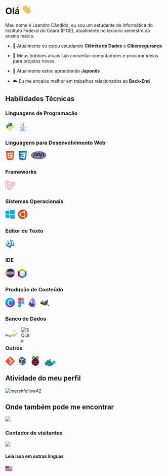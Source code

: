 # Olá <img width="32px" src="Assets/wave.gif" />
Meu nome é Leandro Cândido, eu sou um estudante de informática do Instituto Federal do Ceará (IFCE), atualmente no terceiro semestre do ensino médio.

- 🔭 Atualmente eu estou estudando **Ciência de Dados** e **Cibersegurança**

- 💬 Meus hobbies atuais são consertar computadores e procurar ideias para projetos novos

- 🌱 Atualmente estou aprendendo **Japonês**

- ☁️ Eu me encaixo melhor em trabalhos relacionados ao **Back-End** 

## Habilidades Técnicas

### Linguagens de Programação
<img align="left" title="Python" width="30px" style="padding-right:10px;" src="Assets/python-original.svg" />
<img align="left" title="Java" width="30px" style="padding-right:10px;" src="Assets/java-original.svg"/>

<br/>

#

### Linguagens para Desenvolvimento Web
<img align="left" title="HTML" width="30px" style="padding-right:10px;" src="Assets/html5-original.svg" />
<img align="left" title="CSS" width="30px" style="padding-right:10px;" src="Assets/css3-original.svg" />
<img align="left" title="PHP" width="50px" style="padding-right:10px;" src="Assets/PHP-logo.svg" />

<br/>

#

### Frameworks
<img align="left" title="Laravel" width="30px" style="padding-right:10px;" src="Assets/laravel-original.svg" />

<br/>

#

### Sistemas Operacionais
<img align="left" title="Windows" width="30px" style="padding-right:10px;" src="Assets/windows8-original.svg" />
<img align="left" title="Ubuntu" width="30px" style="padding-right:10px;" src="Assets/ubuntu-4-logo-svg-vector.svg" />

<br/>

#

### Editor de Texto
<img align="left" title="VSCodium" width="30px" style="padding-right:10px;" src="Assets/paulo22s.png" />

<br/>

#

### IDE
<img align="left" title="Eclipse" width="30px" style="padding-right:10px;" src="Assets/NicePng_eclipse-png_2648074.png" />
<img align="left" title="Netbeans" width="27px" style="padding-right:10px;" src="Assets/Apache_NetBeans_Logo.svg" />

<br/>

#

### Produção de Conteúdo
<img align="left" title="Canva" width="30px" style="padding-right:10px;" src="Assets/Canva_icon_2021.svg" />
<img align="left" title="Figma" width="20px" style="padding-right:10px;" src="Assets/Figma-logo.svg" />
<img align="left" title="Obsidian" width="30px" style="padding-right:10px;" src="Assets/2023_Obsidian_logo.svg" />
<img align="left" title="GIMP" width="30px" style="padding-right:10px;" src="Assets/The_GIMP_icon_-_gnome.svg" />

<br/>

#

### Banco de Dados
<img align="left" title="MySql" width="40px" style="padding-right:10px;" src="Assets/mysql-original-wordmark.svg" />
<img align="left" title="SQLite" width="30px" style="padding-right:10px;" src="Assets/Sqlite-square-icon.svg" />

<br/>

#

### Outros
<img align="left" title="Git" width="30px" style="padding-right:10px;" src="Assets/git-original.svg" />
<img align="left" title="VirtualBox" width="30px" style="padding-right:10px;" src="Assets/Virtualbox_logo.png" />
<img align="left" title="Raspberry Pi" width="30px" style="padding-right:10px;" src="Assets/raspberrypi-original.svg" />
<img align="left" title="Docker" width="40px" style="padding-right:10px;" src="Assets/docker-original.svg" />
<br/>

<!--

#

### O que eu quero aprender
<img align="left" title="Rust" width="38px" style="padding-right:10px;" src="Assets/rust-logo-512x512.png" />
<img align="left" title="C++" width="35px" style="padding-right:10px;" src="Assets/cplusplus-original.svg" />
<img align="left" title="Kotlin" width="30px" style="padding-right:10px;" src="Assets/Kotlin_Icon.svg" />

<br/>

-->

#

## Atividade do meu perfil
<p><img align="center" src="https://github-readme-stats.vercel.app/api?username=marshfellow42&show_icons=true&locale=pt-br&theme=algolia&hide_border=true" alt="marshfellow42" /></p>

## Onde também pode me encontrar
<div align="left">
<a href="mailto:leandrocandido6@protonmail.com"> <img src="https://img.shields.io/badge/ProtonMail-8B89CC?style=for-the-badge&logo=protonmail&logoColor=white" style="padding-right:10px" ></a> 
</div>

### Contador de visitantes
![](https://komarev.com/ghpvc/?username=marshfellow42&style=flat-square&label=Vizualizações+do+perfil)

#### Leia isso em outras línguas
<kbd>[<img title="Inglês" src="Assets/usa.png" width="22">](Translations/README_en.md)</kbd>